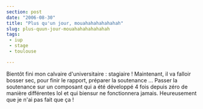 ```yaml
---
section: post
date: "2006-08-30"
title: "Plus qu'un jour, mouahahahahahahah"
slug: plus-quun-jour-mouahahahahahahah
tags:
 - iup
 - stage
 - toulouse

---
```


Bientôt fini mon calvaire d'universitaire : stagiaire ! Maintenant, il va falloir bosser sec, pour finir le rapport, préparer la soutenance ... Passer la soutenance sur un composant qui a été développé 4 fois depuis zéro de manière différentes lol et qui biensur ne fonctionnera jamais. Heureusement que je n'ai pas fait que ça !
